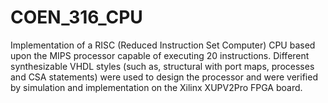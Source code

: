 # COEN_316_CPU
Implementation of a RISC (Reduced Instruction Set Computer) CPU based upon the MIPS processor capable of executing 20 instructions. Different synthesizable VHDL styles (such as, structural with port maps, processes and CSA statements) were used to design the processor and were verified by simulation and implementation on the Xilinx XUPV2Pro FPGA board.
